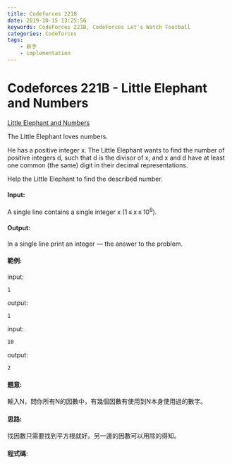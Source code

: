 ```yaml
---
title: Codeforces 221B
date: 2019-10-15 13:25:56
keywords: CodeForces 221B, CodeForces Let's Watch Football
categories: Codeforces
tags:
    - 新手 
    - implementation
---
```

# Codeforces 221B - Little Elephant and Numbers
[Little Elephant and Numbers](https://codeforces.com/problemset/problem/221/B)

The Little Elephant loves numbers.
<!-- more -->
He has a positive integer x. The Little Elephant wants to find the number of positive integers d, such that d is the divisor of x, and x and d have at least one common (the same) digit in their decimal representations.

Help the Little Elephant to find the described number.
<!-- more -->
#### Input:
A single line contains a single integer x (1 ≤ x ≤ 10<sup>9</sup>).
#### Output:
In a single line print an integer — the answer to the problem.
#### 範例:
input:
```
1
```
output:
```
1
```
input:
```
10
```
output:
```
2
```

#### 題意:
輸入N，問你所有N的因數中，有幾個因數有使用到N本身使用過的數字。

#### 思路:
找因數只需要找到平方根就好。另一邊的因數可以用除的得知。

#### 程式碼:
<script src="https://gist.github.com/Daviswww/572bf3a7c7b6f81a7a57a5831208c312.js"></script>

